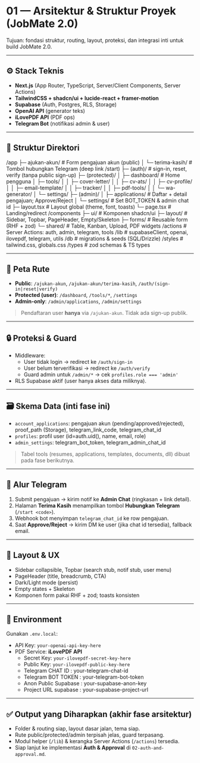 # 01 — Arsitektur & Struktur Proyek (JobMate 2.0)

Tujuan: fondasi struktur, routing, layout, proteksi, dan integrasi inti untuk build JobMate 2.0.

---

## ⚙️ Stack Teknis
- **Next.js** (App Router, TypeScript, Server/Client Components, Server Actions)
- **TailwindCSS + shadcn/ui + lucide-react + framer-motion**
- **Supabase** (Auth, Postgres, RLS, Storage)
- **OpenAI API** (generator teks)
- **iLovePDF API** (PDF ops)
- **Telegram Bot** (notifikasi admin & user)

---

## 🧩 Struktur Direktori
/app
├─ ajukan-akun/ # Form pengajuan akun (public)
│ └─ terima-kasih/ # Tombol hubungkan Telegram (deep link /start)
├─ (auth)/ # sign-in, reset, verify (tanpa public sign-up)
├─ (protected)/
│ ├─ dashboard/ # Home pengguna
│ ├─ tools/
│ │ ├─ cover-letter/
│ │ ├─ cv-ats/
│ │ ├─ cv-profile/
│ │ ├─ email-template/
│ │ ├─ tracker/
│ │ ├─ pdf-tools/
│ │ └─ wa-generator/
│ └─ settings/
├─ (admin)/
│ ├─ applications/ # Daftar + detail pengajuan; Approve/Reject
│ └─ settings/ # Set BOT_TOKEN & admin chat id
├─ layout.tsx # Layout global (theme, font, toasts)
└─ page.tsx # Landing/redirect
/components
├─ ui/ # Komponen shadcn/ui
├─ layout/ # Sidebar, Topbar, PageHeader, Empty/Skeleton
├─ forms/ # Reusable form (RHF + zod)
└─ shared/ # Table, Kanban, Upload, PDF widgets
/actions # Server Actions: auth, admin, telegram, tools
/lib # supabaseClient, openai, ilovepdf, telegram, utils
/db # migrations & seeds (SQL/Drizzle)
/styles # tailwind.css, globals.css
/types # zod schemas & TS types


---

## 🧭 Peta Rute
- **Public**: `/ajukan-akun`, `/ajukan-akun/terima-kasih`, `/auth/(sign-in|reset|verify)`
- **Protected (user)**: `/dashboard`, `/tools/*`, `/settings`
- **Admin-only**: `/admin/applications`, `/admin/settings`

> Pendaftaran user **hanya** via `/ajukan-akun`. Tidak ada sign-up publik.

---

## 🔒 Proteksi & Guard
- Middleware:
  - User tidak login → redirect ke `/auth/sign-in`
  - User belum terverifikasi → redirect ke `/auth/verify`
  - Guard admin untuk `/admin/*` → cek `profiles.role === 'admin'`
- RLS Supabase aktif (user hanya akses data miliknya).

---

## 🗃️ Skema Data (inti fase ini)
- `account_applications`: pengajuan akun (pending/approved/rejected), proof_path (Storage), telegram_link_code, telegram_chat_id
- `profiles`: profil user (id=auth.uid(), name, email, role)
- `admin_settings`: telegram_bot_token, telegram_admin_chat_id
> Tabel tools (resumes, applications, templates, documents, dll) dibuat pada fase berikutnya.

---

## 🔔 Alur Telegram
1) Submit pengajuan → kirim notif ke **Admin Chat** (ringkasan + link detail).  
2) Halaman **Terima Kasih** menampilkan tombol **Hubungkan Telegram** (`/start <code>`).  
3) Webhook bot menyimpan `telegram_chat_id` ke row pengajuan.  
4) Saat **Approve/Reject** → kirim DM ke user (jika chat id tersedia), fallback email.

---

## 🧱 Layout & UX
- Sidebar collapsible, Topbar (search stub, notif stub, user menu)
- PageHeader (title, breadcrumb, CTA)
- Dark/Light mode (persist)
- Empty states + Skeleton
- Komponen form pakai RHF + zod; toasts konsisten

---

## 🔑 Environment
Gunakan `.env.local`:
- API Key: `your-openai-api-key-here`
- PDF Service: **iLovePDF API**
  - Secret Key: `your-ilovepdf-secret-key-here`
  - Public Key: `your-ilovepdf-public-key-here`
  - Telegram CHAT ID : your-telegram-chat-id
  - Telegram BOT TOKEN : your-telegram-bot-token
  - Anon Public Supabase : your-supabase-anon-key
  - Project URL supabase : your-supabase-project-url

  
---

## ✅ Output yang Diharapkan (akhir fase arsitektur)
- Folder & routing siap, layout dasar jalan, tema siap.
- Rute public/protected/admin terpisah jelas, guard terpasang.
- Modul helper (`/lib`) & kerangka Server Actions (`/actions`) tersedia.
- Siap lanjut ke implementasi **Auth & Approval** di `02-auth-and-approval.md`.
